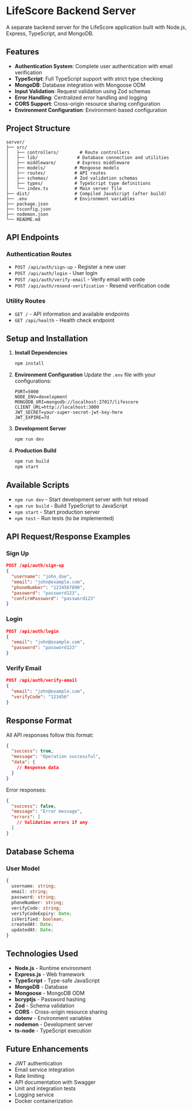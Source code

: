 # LifeScore Backend Server

A separate backend server for the LifeScore application built with Node.js, Express, TypeScript, and MongoDB.

## Features

- **Authentication System**: Complete user authentication with email verification
- **TypeScript**: Full TypeScript support with strict type checking
- **MongoDB**: Database integration with Mongoose ODM
- **Input Validation**: Request validation using Zod schemas
- **Error Handling**: Centralized error handling and logging
- **CORS Support**: Cross-origin resource sharing configuration
- **Environment Configuration**: Environment-based configuration

## Project Structure

```
server/
├── src/
│   ├── controllers/        # Route controllers
│   ├── lib/               # Database connection and utilities
│   ├── middleware/        # Express middleware
│   ├── models/           # Mongoose models
│   ├── routes/           # API routes
│   ├── schemas/          # Zod validation schemas
│   ├── types/            # TypeScript type definitions
│   └── index.ts          # Main server file
├── dist/                 # Compiled JavaScript (after build)
├── .env                  # Environment variables
├── package.json
├── tsconfig.json
├── nodemon.json
└── README.md
```

## API Endpoints

### Authentication Routes

- `POST /api/auth/sign-up` - Register a new user
- `POST /api/auth/login` - User login
- `POST /api/auth/verify-email` - Verify email with code
- `POST /api/auth/resend-verification` - Resend verification code

### Utility Routes

- `GET /` - API information and available endpoints
- `GET /api/health` - Health check endpoint

## Setup and Installation

1. **Install Dependencies**

   ```bash
   npm install
   ```

2. **Environment Configuration**
   Update the `.env` file with your configurations:

   ```env
   PORT=5000
   NODE_ENV=development
   MONGODB_URI=mongodb://localhost:27017/lifescore
   CLIENT_URL=http://localhost:3000
   JWT_SECRET=your-super-secret-jwt-key-here
   JWT_EXPIRE=7d
   ```

3. **Development Server**

   ```bash
   npm run dev
   ```

4. **Production Build**
   ```bash
   npm run build
   npm start
   ```

## Available Scripts

- `npm run dev` - Start development server with hot reload
- `npm run build` - Build TypeScript to JavaScript
- `npm start` - Start production server
- `npm test` - Run tests (to be implemented)

## API Request/Response Examples

### Sign Up

```json
POST /api/auth/sign-up
{
  "username": "john_doe",
  "email": "john@example.com",
  "phoneNumber": "1234567890",
  "password": "password123",
  "confirmPassword": "password123"
}
```

### Login

```json
POST /api/auth/login
{
  "email": "john@example.com",
  "password": "password123"
}
```

### Verify Email

```json
POST /api/auth/verify-email
{
  "email": "john@example.com",
  "verifyCode": "123456"
}
```

## Response Format

All API responses follow this format:

```json
{
  "success": true,
  "message": "Operation successful",
  "data": {
    // Response data
  }
}
```

Error responses:

```json
{
  "success": false,
  "message": "Error message",
  "errors": [
    // Validation errors if any
  ]
}
```

## Database Schema

### User Model

```typescript
{
  username: string;
  email: string;
  password: string;
  phoneNumber: string;
  verifyCode: string;
  verifyCodeExpiry: Date;
  isVerified: boolean;
  createdAt: Date;
  updatedAt: Date;
}
```

## Technologies Used

- **Node.js** - Runtime environment
- **Express.js** - Web framework
- **TypeScript** - Type-safe JavaScript
- **MongoDB** - Database
- **Mongoose** - MongoDB ODM
- **bcryptjs** - Password hashing
- **Zod** - Schema validation
- **CORS** - Cross-origin resource sharing
- **dotenv** - Environment variables
- **nodemon** - Development server
- **ts-node** - TypeScript execution

## Future Enhancements

- JWT authentication
- Email service integration
- Rate limiting
- API documentation with Swagger
- Unit and integration tests
- Logging service
- Docker containerization
